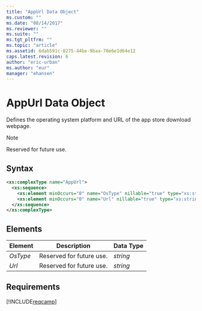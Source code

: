 ```yaml
---
title: "AppUrl Data Object"
ms.custom: ""
ms.date: "08/14/2017"
ms.reviewer: ""
ms.suite: ""
ms.tgt_pltfrm: ""
ms.topic: "article"
ms.assetid: 6dab591c-0275-44be-9baa-70e6e1d64e12
caps.latest.revision: 6
author: "eric-urban"
ms.author: "eur"
manager: "ehansen"
---
```

# AppUrl Data Object
Defines the operating system platform and URL of the app store download webpage.

> [!NOTE]
> Reserved for future use.

## Syntax

```xml
<xs:complexType name="AppUrl">
  <xs:sequence>
    <xs:element minOccurs="0" name="OsType" nillable="true" type="xs:string"/>
    <xs:element minOccurs="0" name="Url" nillable="true" type="xs:string"/>
  </xs:sequence>
</xs:complexType>
```

## <a name="Elements"></a>Elements

|Element|Description|Data Type|
|-----------|---------------|-------------|
|*OsType*|Reserved for future use.|*string*|
|*Url*|Reserved for future use.|*string*|

## Requirements
[!INCLUDE[reqcamp](../campaign-api/includes/reqcamp.md)]



